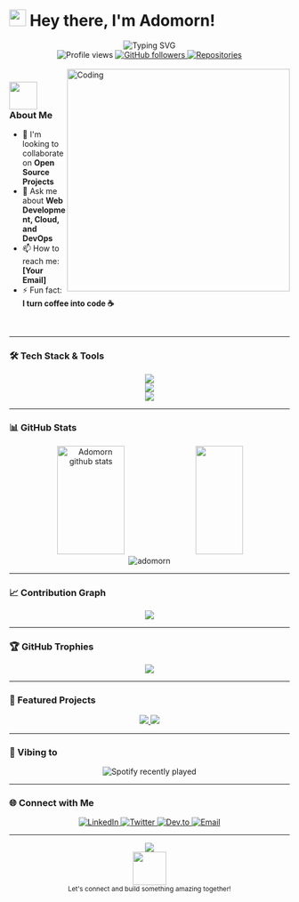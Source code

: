 # <img src="https://raw.githubusercontent.com/Tarikul-Islam-Anik/Animated-Fluent-Emojis/master/Emojis/Hand%20gestures/Waving%20Hand.png" width="30px" height="30px" /> Hey there, I'm Adomorn!

<div align="center">
  <img src="https://readme-typing-svg.demolab.com?font=Fira+Code&weight=600&size=28&duration=4000&pause=1000&color=F7F7F7&center=true&vCenter=true&width=800&lines=Full+Stack+Developer+%F0%9F%92%BB;Open+Source+Enthusiast+%F0%9F%8C%9F;Always+Learning+New+Things+%F0%9F%9A%80;Building+Amazing+Projects+%F0%9F%94%A5" alt="Typing SVG" />
</div>

<div align="center">
  <img src="https://komarev.com/ghpvc/?username=adomorn&color=blueviolet&style=for-the-badge&label=Profile+Views" alt="Profile views" />
  <a href="https://github.com/adomorn?tab=followers">
    <img src="https://img.shields.io/github/followers/adomorn?style=for-the-badge&color=blue&label=Followers" alt="GitHub followers" />
  </a>
  <a href="https://github.com/adomorn?tab=repositories">
    <img src="https://img.shields.io/badge/Repos-30+-orange?style=for-the-badge" alt="Repositories" />
  </a>
</div>

<br/>

<img align="right" alt="Coding" width="400" src="https://user-images.githubusercontent.com/74038190/229223263-cf2e4b07-2615-4f87-9c38-e37600f8381a.gif">

### <img src="https://media.giphy.com/media/VgCDAzcKvsR6OM0uWg/giphy.gif" width="50"> About Me

- 👯 I'm looking to collaborate on **Open Source Projects**
- 💬 Ask me about **Web Development, Cloud, and DevOps**
- 📫 How to reach me: **[Your Email]**
- ⚡ Fun fact: **I turn coffee into code ☕**

<br clear="both">

---

### 🛠️ Tech Stack & Tools

<div align="center">
  <img src="https://skillicons.dev/icons?i=js,ts,react,nextjs,nodejs,express,python,django,java,spring" />
  <br>
  <img src="https://skillicons.dev/icons?i=mongodb,postgres,mysql,redis,docker,kubernetes,aws,gcp,git,github" />
  <br>
  <img src="https://skillicons.dev/icons?i=html,css,sass,tailwind,bootstrap,materialui,figma,vscode,linux,bash" />
</div>

---

### 📊 GitHub Stats

<div align="center">
  <img width="49%" height="195px" src="https://github-readme-stats.vercel.app/api?username=adomorn&show_icons=true&count_private=true&hide_border=true&title_color=00b3ff&icon_color=00b4ff&text_color=c9d1d9&bg_color=0d1117" alt="Adomorn github stats" /> 
  <img width="41%" height="195px" src="https://github-readme-stats.vercel.app/api/top-langs/?username=adomorn&layout=compact&hide_border=true&title_color=00b3ff&text_color=00b4ff&bg_color=0d1117" />
</div>

<div align="center">
  <img src="https://github-readme-streak-stats.herokuapp.com/?user=adomorn&theme=black-ice&hide_border=true&stroke=0000&background=0D1117&ring=00b3ff&fire=00b3ff&currStreakLabel=00b3ff" alt="adomorn" />
</div>

---

### 📈 Contribution Graph

<div align="center">
  <img src="https://github-readme-activity-graph.vercel.app/graph?username=adomorn&bg_color=0d1117&color=00b3ff&line=00b3ff&point=0a84ff&area=true&hide_border=true" />
</div>

---

### 🏆 GitHub Trophies

<div align="center">
  <img src="https://github-profile-trophy.vercel.app/?username=adomorn&theme=algolia&no-frame=true&no-bg=true&margin-w=4&column=7" />
</div>

---

### 🎯 Featured Projects

<div align="center">
  <a href="https://github.com/adomorn/project1">
    <img src="https://github-readme-stats.vercel.app/api/pin/?username=adomorn&repo=StructuredJson&theme=react&hide_border=true&bg_color=0D1117" />
  </a>
  <a href="https://github.com/adomorn/project2">
    <img src="https://github-readme-stats.vercel.app/api/pin/?username=adomorn&repo=DatetimeNow&theme=react&hide_border=true&bg_color=0D1117" />
  </a>
</div>

---

### 🎵 Vibing to

<div align="center">
  <img src="https://spotify-recently-played-readme.vercel.app/api?user=mandafone&unique=true&width=600&theme=dark" alt="Spotify recently played" />
</div>

---

### 🌐 Connect with Me

<div align="center">
  <a href="https://linkedin.com/in/yourusername" target="_blank">
    <img src="https://img.shields.io/badge/LinkedIn-0077B5?style=for-the-badge&logo=linkedin&logoColor=white" alt="LinkedIn" />
  </a>
  <a href="https://twitter.com/yourusername" target="_blank">
    <img src="https://img.shields.io/badge/Twitter-1DA1F2?style=for-the-badge&logo=twitter&logoColor=white" alt="Twitter" />
  </a>
  <a href="https://dev.to/yourusername" target="_blank">
    <img src="https://img.shields.io/badge/dev.to-0A0A0A?style=for-the-badge&logo=dev.to&logoColor=white" alt="Dev.to" />
  </a>
  <a href="mailto:your.email@example.com">
    <img src="https://img.shields.io/badge/Email-D14836?style=for-the-badge&logo=gmail&logoColor=white" alt="Email" />
  </a>
</div>

---

<div align="center">
  <img src="https://capsule-render.vercel.app/api?type=waving&color=gradient&height=100&section=footer&text=Thanks%20for%20visiting!&fontSize=20&fontColor=ffffff" />
</div>

<div align="center">
  <img src="https://raw.githubusercontent.com/Tarikul-Islam-Anik/Animated-Fluent-Emojis/master/Emojis/Hand%20gestures/Handshake.png" width="60px" height="60px" />
  <br>
  <sub>Let's connect and build something amazing together!</sub>
</div>
